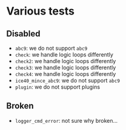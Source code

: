 # Various tests

## Disabled

- `abc9`: we do not support `abc9`
- `check`: we handle logic loops differently
- `check2`: we handle logic loops differently
- `check3`: we handle logic loops differently
- `check4`: we handle logic loops differently
- `ice40_mince_abc9`: we do not support `abc9`
- `plugin`: we do not support plugins

## Broken

- `logger_cmd_error`: not sure why broken...
